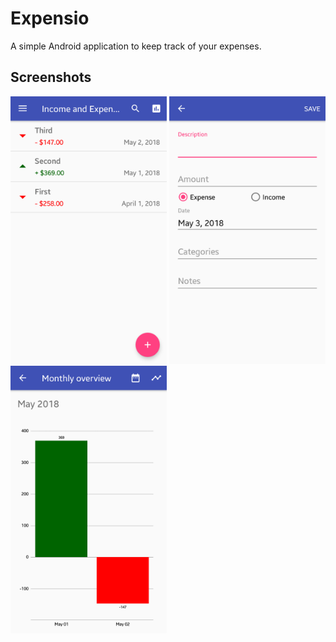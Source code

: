 # Expensio

A simple Android application to keep track of your expenses.

## Screenshots

<img src="doc/1.png" alt="1" width="250" /> <img src="doc/2.png" alt="2" width="250" /> <img src="doc/3.png" alt="3" width="250" />
